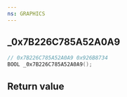 ```yaml
---
ns: GRAPHICS
---
```

## _0x7B226C785A52A0A9

```c
// 0x7B226C785A52A0A9 0x926B8734
BOOL _0x7B226C785A52A0A9();
```


## Return value
